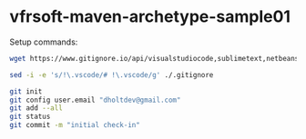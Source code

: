 # vfrsoft-maven-archetype-sample01

Setup commands:

``` bash
wget https://www.gitignore.io/api/visualstudiocode,sublimetext,netbeans,maven,linux,java,intellij+iml,intellij+all,intellij,eclipse --output-document=".gitignore"

sed -i -e 's/!\.vscode/# !\.vscode/g' ./.gitignore

git init
git config user.email "dholtdev@gmail.com"
git add --all
git status
git commit -m "initial check-in"
```
